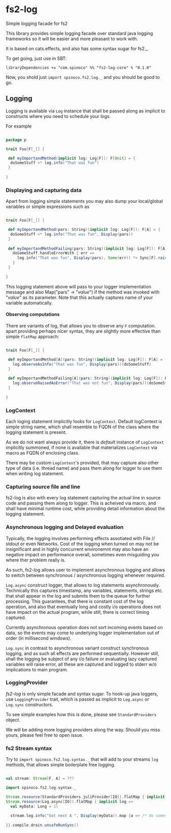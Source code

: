 # fs2-log
Simple logging facade for fs2

This library provides simple logging facade over standard java logging frameworks so it will be easier and more pleasant to work with. 

It is based on cats.effects, and also has some syntax sugar for fs2._

To get going, just use in SBT:


```
libraryDependencies += "com.spinoco" %% "fs2-log-core" % "0.1.0"

```

Now, you shold just `import spinoco.fs2.log._` and you should be good to go.


## Logging

Logging is available via `Log` instance that shall be passed along as implicit to constructs where you need to schedule your logs. 

For example 

```scala

package p

trait Foo[F[_]] {

 def myImportandMethod(implicit log: Log[F]): F[Unit] = {
  doSomeStuff <* log.info("That was fun")  
 }
 
}

```

### Displaying and capturing data

Apart from logging simple statements you may also dump your local/global variables or simple expressions such as 

```scala 

trait Foo[F[_]] {

 def myImportandMethod(pars: String)(implicit log: Log[F]): F[A] = {
  doSomeStuff <* log.info("That was fun", Display(pars)) 
 }
 
 def myImportandMethodFailing(pars: String)(implicit log: Log[F]): F[A] = {
   doSomeStuff.handleErrorWith { err =>  
     log.info("That was fun", Display(pars), Some(err)) *> Sync[F].raiseError(err)
   }
 }
 
}

```

This logging statement above will pass to your logger implementation message and also Map("pars" -> "_value_") if the method was invoked with "_value_" as its parameter. Note that this actually captures name of your variable automatically. 

#### Observing computations

There are variants of log, that allows you to observe any `F` computation. apart providing perhaps nicer syntax, they are slightly more effective than 
simple `flatMap` approach:

 ```scala 
 
 trait Foo[F[_]] {
 
  def myImportandMethod[A](pars: String)(implicit log: Log[F]): F[A] = {
    log.observeAsInfo("That was fun", Display(pars))(doSomeStuff)  
  }
  
  def myImportandMethodFailing[A](pars: String)(implicit log: Log[F]): F[A] = {
    log.observeRaisedAsError("That was not fun", Display(pars))(doSomeStuff)  
  }
  
 }
 
 ```


### LogContext

Each loging statement implicitly looks for `LogContext`. Default logContext is simple string name, which shall resemble to FQDN of the class where the logging statement is present. 

As we do not want always provide it, there is _default_ instance of `LogContext` implicitly summoned, if none is available that materializes `LogContext` via macro as FQDN of enclosing class. 

There may be custom `LogContext`'s provided, that may capture also other type of data (i.e. thread name) and pass them along for logger to use them when writing log statement. 

### Capturing source file and line

fs2-log is also with every log statement capturing the actual line in source code and passing them along to logger. This is acheived via macro, and shall have minimal runtime cost, while providing detail information about the logging statement. 


### Asynchronous logging and Delayed evaluation

Typically, the logging involves performing effects assotiated with File // stdout or even Networks. Cost of the logging when turned on may not be insignificant and in highly concurrent environemnt may also have an negative impact on performance overall, sometimes even misguiding you where ther problem really is. 

As such, fs2-log allows user to implement asynchronous logging and allows to switch between synchronous / asynchronous logging whenever required. 

`Log.async` construct logger, that allows to log statements asynchronously. Technically this captures timestamp, any variables, statements, strings etc. that shall appear in the log and submits them to the queue for further processing. This guarantees, that there is constant cost of the log operation, and also that eventually long and costly i/o operations does not have impact on the actual program, while still, there is correct timing captured. 

Currently asynchronous operation does not sort incoming events based on data, so the events may come to underlying logger implementation out of order (in millisecond windows).

`Log.sync` in contrast to asynchronous variant construct synchronous logging, and as such all effects are performed sequentially. However still, shall the logging be subject of any i/o failure or evaluating lazy captured variables will raise error, all these are captured and logged to stderr w/o implications to main program. 

### LoggingProvider

_fs2-log_ is only simple facade and syntax sugar. To hook-up java loggers, use `LoggingProvider` trait, which is passed as implicit to `Log.async` or `Log.sync` constructors.

To see simple examples how this is done, please see `StandardProviders` object. 

We will be adding more logging providers along the way. Should you miss yours, please feel free to open issue. 


### fs2 Stream syntax

Try to `import spinoco.fs2.log.syntax._` that will add to your streams `log` methods, that allows simple boilerplate free logging. 

```scala

val stream: Stream[F, A] = ???

import spinoco.fs2.log.syntax._

Stream.resource(StandardProviders.juliProvider[IO]).flatMap { implicit provider =>
Stream.resource(Log.async[IO]).flatMap { implicit log =>
  val myData: Long = 1l
  
  stream.log.info("Got next A ", Display(myData)).map {a => /* do something with `A`*/ }
  
}}.compile.drain.unsafeRunSync()

```



